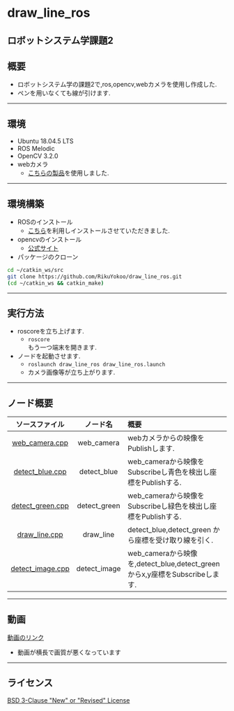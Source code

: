 # draw_line_ros
ロボットシステム学課題2
---
## 概要  
- ロボットシステム学の課題2で,ros,opencv,webカメラを使用し作成した.  
- ペンを用いなくても線が引けます.
---
## 環境  
- Ubuntu 18.04.5 LTS  
- ROS Melodic
- OpenCV 3.2.0  
- webカメラ 
  - [こちらの製品](http://www.sac-corp.jp/product/contents/actioncam/ac200.html)を使用しました.  
---
## 環境構築  
- ROSのインストール
  - [こちら](https://github.com/ryuichiueda/ros_setup_scripts_Ubuntu18.04_desktop)を利用しインストールさせていただきました.  
- opencvのインストール  
  - [公式サイト](https://opencv.org/)  
- パッケージのクローン
```sh
cd ~/catkin_ws/src  
git clone https://github.com/RikuYokoo/draw_line_ros.git  
(cd ~/catkin_ws && catkin_make)  
```
---
## 実行方法
- roscoreを立ち上げます.
  - `roscore`  
もう一つ端末を開きます.  
- ノードを起動させます.
  - `roslaunch draw_line_ros draw_line_ros.launch`  
  - カメラ画像等が立ち上がります.  
---
## ノード概要
|ソースファイル|ノード名|概要|
|:--:|:--:|:--|
|[web_camera.cpp](https://github.com/RikuYokoo/draw_line_ros/blob/main/src/web_camera.cpp)|web_camera|webカメラからの映像をPublishします.|
|[detect_blue.cpp](https://github.com/RikuYokoo/draw_line_ros/blob/main/src/detect_blue.cpp)|detect_blue|web_cameraから映像をSubscribeし青色を検出し座標をPublishする.|
|[detect_green.cpp](https://github.com/RikuYokoo/draw_line_ros/blob/main/src/detect_green.cpp)|detect_green|web_cameraから映像をSubscribeし緑色を検出し座標をPublishする.|
|[draw_line.cpp](https://github.com/RikuYokoo/draw_line_ros/blob/main/src/draw_line.cpp)|draw_line|detect_blue,detect_green から座標を受け取り線を引く.|
|[detect_image.cpp](https://github.com/RikuYokoo/draw_line_ros/blob/main/src/detect_image.cpp)|detect_image|web_cameraから映像を,detect_blue,detect_greenからx,y座標をSubscribeします.|

---
## 動画
[動画のリンク](https://www.youtube.com/watch?v=3omE_8d17WQ)
 - 動画が横長で画質が悪くなっています

---
## ライセンス
[BSD 3-Clause "New" or "Revised" License](https://github.com/RikuYokoo/draw_line_ros/blob/main/LICENSE)
